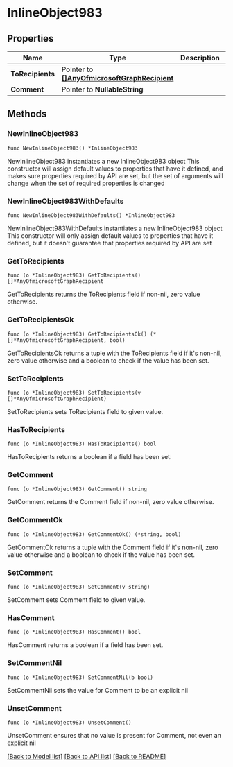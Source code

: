 # InlineObject983

## Properties

Name | Type | Description | Notes
------------ | ------------- | ------------- | -------------
**ToRecipients** | Pointer to [**[]AnyOfmicrosoftGraphRecipient**](AnyOfmicrosoftGraphRecipient.md) |  | [optional] 
**Comment** | Pointer to **NullableString** |  | [optional] 

## Methods

### NewInlineObject983

`func NewInlineObject983() *InlineObject983`

NewInlineObject983 instantiates a new InlineObject983 object
This constructor will assign default values to properties that have it defined,
and makes sure properties required by API are set, but the set of arguments
will change when the set of required properties is changed

### NewInlineObject983WithDefaults

`func NewInlineObject983WithDefaults() *InlineObject983`

NewInlineObject983WithDefaults instantiates a new InlineObject983 object
This constructor will only assign default values to properties that have it defined,
but it doesn't guarantee that properties required by API are set

### GetToRecipients

`func (o *InlineObject983) GetToRecipients() []*AnyOfmicrosoftGraphRecipient`

GetToRecipients returns the ToRecipients field if non-nil, zero value otherwise.

### GetToRecipientsOk

`func (o *InlineObject983) GetToRecipientsOk() (*[]*AnyOfmicrosoftGraphRecipient, bool)`

GetToRecipientsOk returns a tuple with the ToRecipients field if it's non-nil, zero value otherwise
and a boolean to check if the value has been set.

### SetToRecipients

`func (o *InlineObject983) SetToRecipients(v []*AnyOfmicrosoftGraphRecipient)`

SetToRecipients sets ToRecipients field to given value.

### HasToRecipients

`func (o *InlineObject983) HasToRecipients() bool`

HasToRecipients returns a boolean if a field has been set.

### GetComment

`func (o *InlineObject983) GetComment() string`

GetComment returns the Comment field if non-nil, zero value otherwise.

### GetCommentOk

`func (o *InlineObject983) GetCommentOk() (*string, bool)`

GetCommentOk returns a tuple with the Comment field if it's non-nil, zero value otherwise
and a boolean to check if the value has been set.

### SetComment

`func (o *InlineObject983) SetComment(v string)`

SetComment sets Comment field to given value.

### HasComment

`func (o *InlineObject983) HasComment() bool`

HasComment returns a boolean if a field has been set.

### SetCommentNil

`func (o *InlineObject983) SetCommentNil(b bool)`

 SetCommentNil sets the value for Comment to be an explicit nil

### UnsetComment
`func (o *InlineObject983) UnsetComment()`

UnsetComment ensures that no value is present for Comment, not even an explicit nil

[[Back to Model list]](../README.md#documentation-for-models) [[Back to API list]](../README.md#documentation-for-api-endpoints) [[Back to README]](../README.md)


